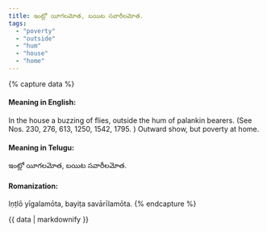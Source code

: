 ```yaml
---
title: ఇంట్లో యీగలమోత, బయిట సవారీలమోత.
tags:
  - "poverty"
  - "outside"
  - "hum"
  - "house"
  - "home"
---
```


{% capture data %}
#### Meaning in English:
In the house a buzzing of flies, outside the hum of palankin bearers.
(See Nos. 230, 276, 613, 1250, 1542, 1795. )
Outward show, but poverty at home.

#### Meaning in Telugu:
ఇంట్లో యీగలమోత, బయిట సవారీలమోత.

#### Romanization:
Iṇṭlō yīgalamōta, bayiṭa savārīlamōta.
{% endcapture %}

{{ data | markdownify }}

